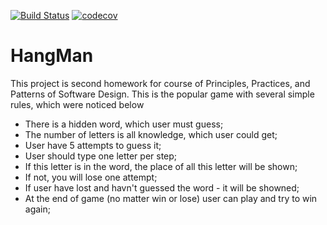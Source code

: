 [![Build Status](https://travis-ci.org/NPodlozhniy/HangMan.svg?branch=master)](https://travis-ci.org/NPodlozhniy/HangMan)
[![codecov](https://codecov.io/gh/NPodlozhniy/HangMan/branch/master/graph/badge.svg)](https://codecov.io/gh/NPodlozhniy/HangMan)

# HangMan
This project is second homework for course of Principles, Practices, and Patterns of Software Design.
This is the popular game with several simple rules, which were noticed below
* There is a hidden word, which user must guess;
* The number of letters is all knowledge, which user could get; 
* User have 5 attempts to guess it;
* User should type one letter per step;
* If this letter is in the word, the place of all this letter will be shown;
* If not, you will lose one attempt;
* If user have lost and havn't guessed the word - it will be showned;
* At the end of game (no matter win or lose) user can play and try to win again;

